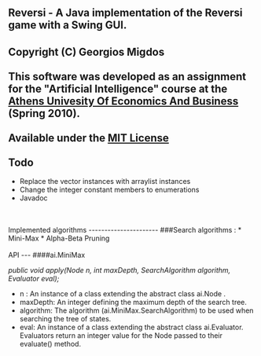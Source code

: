 Reversi - A Java implementation of the Reversi game with a Swing GUI.
-----------------------------------------------------------------
Copyright (C) Georgios Migdos <cyberpython AT gmail DOT com><br/>
<br/>
This software was developed as an assignment for the "Artificial Intelligence" course at the [Athens Univesity Of Economics And Business](http://www.cs.aueb.gr/english/index.shtml) (Spring 2010).<br/>
<br/>
Available under the [MIT License](http://www.opensource.org/licenses/mit-license.php)<br/>
<br/>
Todo
----
* Replace the vector instances with arraylist instances
* Change the integer constant members to enumerations
* Javadoc

<br/>
<br/>
Implemented algorithms
----------------------
###Search algorithms :
* Mini-Max
* Alpha-Beta Pruning

<br/>
<br/>
API
---
####ai.MiniMax

_public void apply(Node n, int maxDepth, SearchAlgorithm algorithm, Evaluator eval);_

+ n : An instance of a class extending the abstract class ai.Node .
+ maxDepth: An integer defining the maximum depth of the search tree.
+ algorithm: The algorithm (ai.MiniMax.SearchAlgorithm) to be used when searching the tree of states.
+ eval: An instance of a class extending the abstract class ai.Evaluator. Evaluators return an integer value for the Node passed to their evaluate() method.

<br/>
<br/>
